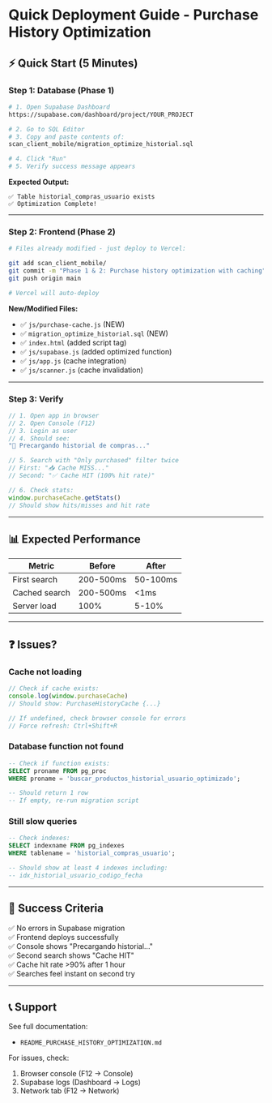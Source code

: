 # Quick Deployment Guide - Purchase History Optimization

## ⚡ Quick Start (5 Minutes)

### Step 1: Database (Phase 1)

```bash
# 1. Open Supabase Dashboard
https://supabase.com/dashboard/project/YOUR_PROJECT

# 2. Go to SQL Editor
# 3. Copy and paste contents of:
scan_client_mobile/migration_optimize_historial.sql

# 4. Click "Run"
# 5. Verify success message appears
```

**Expected Output:**
```
✅ Table historial_compras_usuario exists
✅ Optimization Complete!
```

---

### Step 2: Frontend (Phase 2)

```bash
# Files already modified - just deploy to Vercel:

git add scan_client_mobile/
git commit -m "Phase 1 & 2: Purchase history optimization with caching"
git push origin main

# Vercel will auto-deploy
```

**New/Modified Files:**
- ✅ `js/purchase-cache.js` (NEW)
- ✅ `migration_optimize_historial.sql` (NEW)
- ✅ `index.html` (added script tag)
- ✅ `js/supabase.js` (added optimized function)
- ✅ `js/app.js` (cache integration)
- ✅ `js/scanner.js` (cache invalidation)

---

### Step 3: Verify

```javascript
// 1. Open app in browser
// 2. Open Console (F12)
// 3. Login as user
// 4. Should see:
"🚀 Precargando historial de compras..."

// 5. Search with "Only purchased" filter twice
// First: "📥 Cache MISS..."
// Second: "✅ Cache HIT (100% hit rate)"

// 6. Check stats:
window.purchaseCache.getStats()
// Should show hits/misses and hit rate
```

---

## 📊 Expected Performance

| Metric | Before | After |
|--------|--------|-------|
| First search | 200-500ms | 50-100ms |
| Cached search | 200-500ms | <1ms |
| Server load | 100% | 5-10% |

---

## ❓ Issues?

### Cache not loading
```javascript
// Check if cache exists:
console.log(window.purchaseCache)
// Should show: PurchaseHistoryCache {...}

// If undefined, check browser console for errors
// Force refresh: Ctrl+Shift+R
```

### Database function not found
```sql
-- Check if function exists:
SELECT proname FROM pg_proc 
WHERE proname = 'buscar_productos_historial_usuario_optimizado';

-- Should return 1 row
-- If empty, re-run migration script
```

### Still slow queries
```sql
-- Check indexes:
SELECT indexname FROM pg_indexes 
WHERE tablename = 'historial_compras_usuario';

-- Should show at least 4 indexes including:
-- idx_historial_usuario_codigo_fecha
```

---

## 🎯 Success Criteria

✅ No errors in Supabase migration  
✅ Frontend deploys successfully  
✅ Console shows "Precargando historial..."  
✅ Second search shows "Cache HIT"  
✅ Cache hit rate >90% after 1 hour  
✅ Searches feel instant on second try  

---

## 📞 Support

See full documentation:
- `README_PURCHASE_HISTORY_OPTIMIZATION.md`

For issues, check:
1. Browser console (F12 → Console)
2. Supabase logs (Dashboard → Logs)
3. Network tab (F12 → Network)

